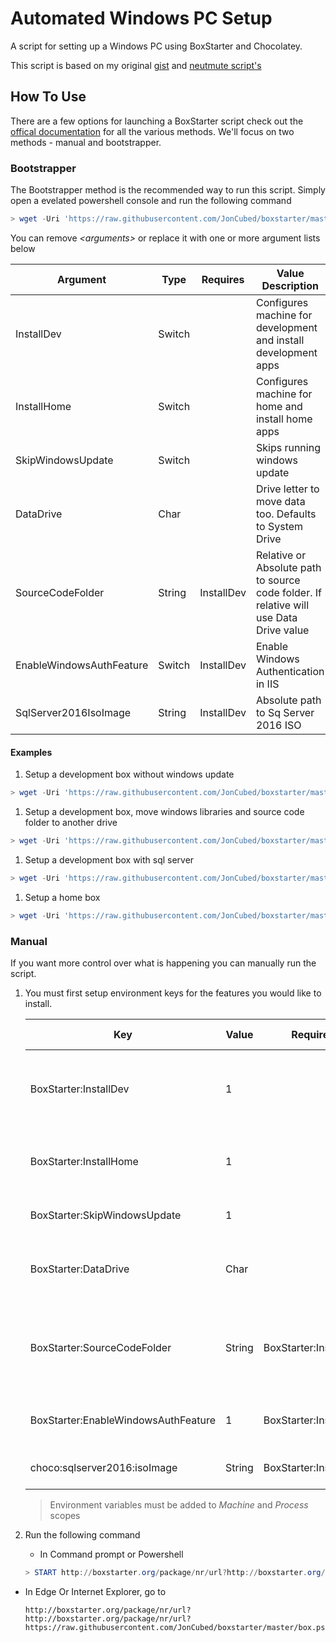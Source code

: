 # Automated Windows PC Setup

A script for setting up a Windows PC using BoxStarter and Chocolatey.

This script is based on my original [gist](https://gist.github.com/JonCubed/e5f6c273b6e836a8cfba0a92fe2f4f1a)
and [neutmute script's](https://github.com/neutmute/nm-boxstarter)

## How To Use

There are a few options for launching a BoxStarter script check out the [offical documentation](http://boxstarter.org/InstallingPackages) for
all the various methods. We'll focus on two methods - manual and bootstrapper.

### Bootstrapper

The Bootstrapper method is the recommended way to run this script. Simply open a evelated powershell
console and run the following command

```powershell
> wget -Uri 'https://raw.githubusercontent.com/JonCubed/boxstarter/master/bootstrap.ps1' -OutFile "$($env:temp)\bootstrap.ps1";&Invoke-Command -ScriptBlock { &"$($env:temp)\bootstrap.ps1" <arguments> }
```

You can remove *&lt;arguments&gt;* or replace it with one or more argument lists below

|Argument|Type|Requires|Value Description|
|--------|----|--------|-----------------|
|InstallDev|Switch||Configures machine for development and install development apps|
|InstallHome|Switch||Configures machine for home and install home apps|
|SkipWindowsUpdate|Switch||Skips running windows update|
|DataDrive|Char||Drive letter to move data too. Defaults to System Drive|
|SourceCodeFolder|String|InstallDev|Relative or Absolute path to source code folder. If relative will use Data Drive value|
|EnableWindowsAuthFeature|Switch|InstallDev|Enable Windows Authentication in IIS|
|SqlServer2016IsoImage|String|InstallDev|Absolute path to Sq Server 2016 ISO|

#### Examples

1. Setup a development box without windows update

```powershell
> wget -Uri 'https://raw.githubusercontent.com/JonCubed/boxstarter/master/bootstrap.ps1' -OutFile "$($env:temp)\bootstrap.ps1";&Invoke-Command -ScriptBlock { &"$($env:temp)\bootstrap.ps1" -InstallDev -SkipWindowsUpdate }
```

1. Setup a development box, move windows libraries and source code folder to another drive

```powershell
> wget -Uri 'https://raw.githubusercontent.com/JonCubed/boxstarter/master/bootstrap.ps1' -OutFile "$($env:temp)\bootstrap.ps1";&Invoke-Command -ScriptBlock { &"$($env:temp)\bootstrap.ps1" -InstallDev -DataDrive 'D' -SourceCodeFolder '/source' }
```

1. Setup a development box with sql server

```powershell
> wget -Uri 'https://raw.githubusercontent.com/JonCubed/boxstarter/master/bootstrap.ps1' -OutFile "$($env:temp)\bootstrap.ps1";&Invoke-Command -ScriptBlock { &"$($env:temp)\bootstrap.ps1" -InstallDev -SqlServer2016IsoImage 'D:/temp/en_sql_server_2016_developer_x64_dvd_8777069.iso' }
```


1. Setup a home box

```powershell
> wget -Uri 'https://raw.githubusercontent.com/JonCubed/boxstarter/master/bootstrap.ps1' -OutFile "$($env:temp)\bootstrap.ps1";&Invoke-Command -ScriptBlock { &"$($env:temp)\bootstrap.ps1" -InstallHome }
```


### Manual

If you want more control over what is happening you can manually run the script.

1. You must first setup environment keys for the features you would like to install.

    |Key|Value|Requires|Value Description|
    |--------|----|--------|-----------------|
    |BoxStarter:InstallDev|1||Configures machine for development and install development apps|
    |BoxStarter:InstallHome|1||Configures machine for home and install home apps|
    |BoxStarter:SkipWindowsUpdate|1||Skips running windows update|
    |BoxStarter:DataDrive|Char||Drive letter to move data too. Defaults to System Drive|
    |BoxStarter:SourceCodeFolder|String|BoxStarter:InstallDev|Relative or Absolute path to source code folder. If relative will use Data Drive value|
    |BoxStarter:EnableWindowsAuthFeature|1|BoxStarter:InstallDev|Enable Windows Authentication in IIS|
    |choco:sqlserver2016:isoImage|String|BoxStarter:InstallDev|Absolute path to Sq Server 2016 ISO|

    > Environment variables must be added to *Machine* and *Process* scopes

1. Run the following command

    * In Command prompt or Powershell

    ```powershell
    > START http://boxstarter.org/package/nr/url?http://boxstarter.org/package/nr/url?https://raw.githubusercontent.com/JonCubed/boxstarter/master/box.ps1
    ```

  * In Edge Or Internet Explorer, go to

    ```http
    http://boxstarter.org/package/nr/url?http://boxstarter.org/package/nr/url?https://raw.githubusercontent.com/JonCubed/boxstarter/master/box.ps1
    ```
